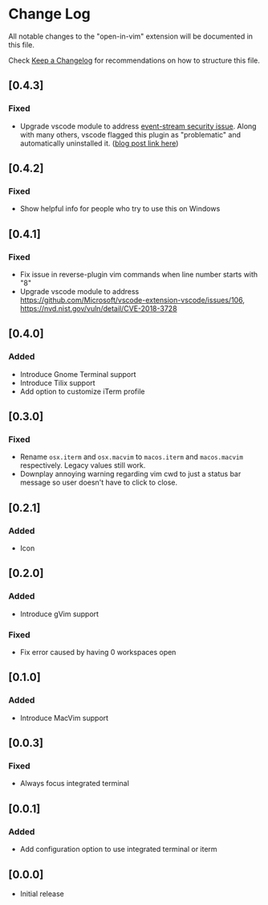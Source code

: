 # Change Log
All notable changes to the "open-in-vim" extension will be documented in this file.

Check [Keep a Changelog](http://keepachangelog.com/) for recommendations on how to structure this file.

## [0.4.3]
### Fixed
- Upgrade vscode module to address [event-stream security
  issue](https://github.com/dominictarr/event-stream/issues/116). Along with
  many others, vscode flagged this plugin as "problematic" and automatically
  uninstalled it. ([blog post link
  here](https://code.visualstudio.com/blogs/2018/11/26/event-stream))

## [0.4.2]
### Fixed
- Show helpful info for people who try to use this on Windows

## [0.4.1]
### Fixed
- Fix issue in reverse-plugin vim commands when line number starts with "8"
- Upgrade vscode module to address https://github.com/Microsoft/vscode-extension-vscode/issues/106, https://nvd.nist.gov/vuln/detail/CVE-2018-3728

## [0.4.0]
### Added
- Introduce Gnome Terminal support
- Introduce Tilix support
- Add option to customize iTerm profile

## [0.3.0]
### Fixed
- Rename `osx.iterm` and `osx.macvim` to `macos.iterm` and `macos.macvim` respectively. Legacy values still work.
- Downplay annoying warning regarding vim cwd to just a status bar message so user doesn't have to click to close.

## [0.2.1]
### Added
- Icon

## [0.2.0]
### Added
- Introduce gVim support

### Fixed
- Fix error caused by having 0 workspaces open

## [0.1.0]
### Added
- Introduce MacVim support

## [0.0.3]
### Fixed
- Always focus integrated terminal

## [0.0.1]
### Added
- Add configuration option to use integrated terminal or iterm

## [0.0.0]
- Initial release
